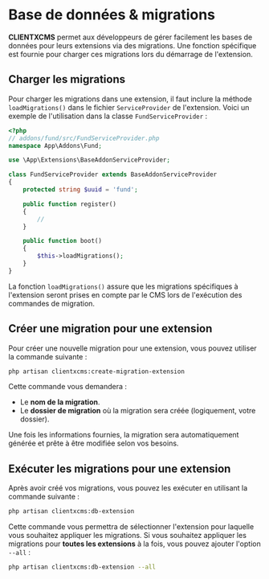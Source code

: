 
# Base de données & migrations

**CLIENTXCMS** permet aux développeurs de gérer facilement les bases de données pour leurs extensions via des migrations. Une fonction spécifique est fournie pour charger ces migrations lors du démarrage de l'extension.

## Charger les migrations

Pour charger les migrations dans une extension, il faut inclure la méthode `loadMigrations()` dans le fichier `ServiceProvider` de l'extension. Voici un exemple de l'utilisation dans la classe `FundServiceProvider` :

```php
<?php
// addons/fund/src/FundServiceProvider.php
namespace App\Addons\Fund;

use \App\Extensions\BaseAddonServiceProvider;

class FundServiceProvider extends BaseAddonServiceProvider
{
    protected string $uuid = 'fund';

    public function register()
    {
        //
    }

    public function boot()
    {
        $this->loadMigrations();
    }
}
```

La fonction `loadMigrations()` assure que les migrations spécifiques à l'extension seront prises en compte par le CMS lors de l'exécution des commandes de migration.

## Créer une migration pour une extension

Pour créer une nouvelle migration pour une extension, vous pouvez utiliser la commande suivante :

```bash
php artisan clientxcms:create-migration-extension
```

Cette commande vous demandera :

- Le **nom de la migration**.
- Le **dossier de migration** où la migration sera créée (logiquement, votre dossier).

Une fois les informations fournies, la migration sera automatiquement générée et prête à être modifiée selon vos besoins.

## Exécuter les migrations pour une extension

Après avoir créé vos migrations, vous pouvez les exécuter en utilisant la commande suivante :

```bash
php artisan clientxcms:db-extension
```

Cette commande vous permettra de sélectionner l'extension pour laquelle vous souhaitez appliquer les migrations. Si vous souhaitez appliquer les migrations pour **toutes les extensions** à la fois, vous pouvez ajouter l'option `--all` :

```bash
php artisan clientxcms:db-extension --all
```